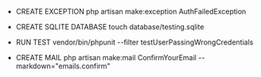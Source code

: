 - CREATE EXCEPTION
php artisan make:exception AuthFailedException

- CREATE SQLITE DATABASE
touch database/testing.sqlite

- RUN TEST
vendor/bin/phpunit --filter testUserPassingWrongCredentials

- CREATE MAIL
php artisan make:mail ConfirmYourEmail --markdown="emails.confirm"